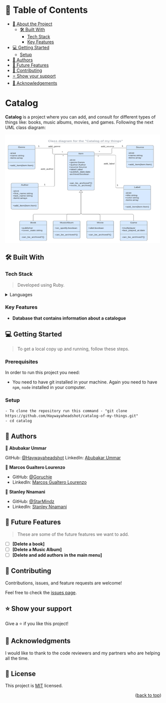 <a name="readme-top"></a>

<!-- <div align="center">

  <img src="./images/murple_logo.png" alt="logo" width="140"  height="auto" />
  <br/>


</div> -->


# 📗 Table of Contents

- [📖 About the Project](#about-project)
  - [🛠 Built With](#built-with)
    - [Tech Stack](#tech-stack)
    - [Key Features](#key-features)
- [💻 Getting Started](#getting-started)
  - [Setup](#setup)
- [👥 Authors](#authors)
- [🔭 Future Features](#future-features)
- [🤝 Contributing](#contributing)
- [⭐️ Show your support](#support)
- [🙏 Acknowledgements](#acknowledgements)

<!-- PROJECT DESCRIPTION -->

# Catalog <a name="about-project"></a>

**Catalog** is a project where you can add, and consult for different types of things like: books, music albums, movies, and games. Following the next UML class diagram:

<p align="left">
  <img src="./catalog_of_my_things.png" alt="C=UML class diagram for catalog of things" height="350" width="500" />
</p>


## 🛠 Built With <a name="built-with"></a>

### Tech Stack <a name="tech-stack"></a>

> Developed using Ruby.
<details>
  <summary>Languages</summary>
  <ul>
    <li><a href="https://www.ruby-lang.org/en/">Ruby</a></li>
  </ul>
</details>

### Key Features <a name="key-features"></a>
- **Database that contains information about a catalogue**
## 💻 Getting Started <a name="getting-started"></a>
> To get a local copy up and running, follow these steps.

### Prerequisites

In order to run this project you need:

- You need to have git installed in your machine. Again you need to have `npm`, `node` installed in your computer.

### Setup
```
- To clone the repository run this command - "git clone https://github.com/Haywayaheadshot/catalog-of-my-things.git"
- cd catalog
```
## 👥 Authors <a name="authors"></a>

👤 **Abubakar Ummar**

GitHub: [@Haywayaheadshot](https://github.com/Haywayaheadshot)
LinkedIn: [Abubakar Ummar](https://www.linkedin.com/in/abubakar-ummar/)


👤 **Marcos Gualtero Lourenzo**

- GitHub: [@Goruchie](https://github.com/Goruchie)
- LinkedIn: [Marcos Gualtero Lourenzo](https://www.linkedin.com/in/marcosgualtero/)

👤 **Stanley Nnamani**

- GitHub: [@StarMindz](https://github.com/StarMindz)
- LinkedIn: [Stanley Nnamani](https://www.linkedin.com/in/stanley-nnamani/)

<!-- FUTURE FEATURES -->

## 🔭 Future Features <a name="future-features"></a>

> These are some of the future features we want to add.

- [ ] **[Delete a book]**
- [ ] **[Delete a Music Album]**
- [ ] **[Delete and add authors in the main menu]**

## 🤝 Contributing <a name="contributing"></a>

Contributions, issues, and feature requests are welcome!

Feel free to check the [issues page](../../issues/).


## ⭐️ Show your support <a name="support"></a>

Give a ⭐️ if you like this project!


## 🙏 Acknowledgments <a name="acknowledgements"></a>

I would like to thank to the code reviewers and my partners who are helping all the time.

## 📝 License <a name="license"></a>

This project is [MIT](./LICENSE) licensed.

<p align="right">(<a href="#readme-top">back to top</a>)</p>